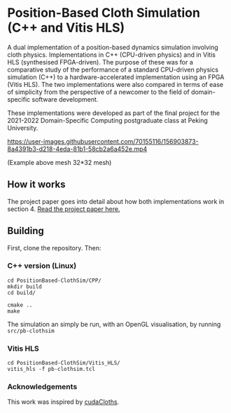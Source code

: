 # Position-Based Cloth Simulation (C++ and Vitis HLS)
A dual implementation of a position-based dynamics simulation involving cloth physics. Implementations in C++ (CPU-driven physics) and in Vitis HLS (synthesised FPGA-driven). The purpose of these was for a comparative study of the performance of a standard CPU-driven physics simulation (C++) to a hardware-accelerated implementation using an FPGA (Vitis HLS). The two implementations were also compared in terms of ease of simplicity from the perspective of a newcomer to the field of domain-specific software development.

These implementations were developed as part of the final project for the 2021-2022 Domain-Specific Computing postgraduate class at Peking University.

https://user-images.githubusercontent.com/70155116/156903873-8a4391b3-d218-4eda-81b1-58cb2a6a452e.mp4

(Example above mesh 32\*32 mesh) 

## How it works

The project paper goes into detail about how both implementations work in section 4. [Read the project paper here.](https://github.com/claucambra/PositionBased-ClothSim/blob/77c91a634f43020f5227d3ceed1436dcbaefd7c7/project_paper.pdf)

## Building

First, clone the repository. Then:

### C++ version (Linux)

```
cd PositionBased-ClothSim/CPP/
mkdir build
cd build/

cmake ..
make
```

The simulation an simply be run, with an OpenGL visualisation, by running `src/pb-clothsim`

### Vitis HLS 

```
cd PositionBased-ClothSim/Vitis_HLS/
vitis_hls -f pb-clothsim.tcl
```

### Acknowledgements
This work was inspired by [cudaCloths](https://github.com/gravitino/cudaCloths).
